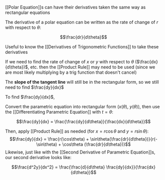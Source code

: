 [[Polar Equation]]s can have their derivatives taken the same way as rectangular equations

The derivative of a polar equation can be written as the rate of change of $r$ with respect to $\theta$:

$$\frac{dr}{d\theta}$$

Useful to know the [[Derivatives of Trigonometric Functions]] to take these derivatives

If we need to find the rate of change of $x$ or $y$ with respect to $\theta$ ($\frac{dx}{d\theta})$, etc. then the [[Product Rule]] may need to be used (since we are most likely multiplying by a trig function that doesn't cancel)

The **slope of the tangent line** will still be in the rectangular form, so we still need to find $\frac{dy}{dx}$

To find $\frac{dy}{dx}$,

Convert the parametric equation into rectangular form ($x(\theta)$, $y(\theta)$), then use the [[Differentiating Parametric Equation]] with $t = \theta$:

$$\frac{dy}{dx} = \frac{\frac{dy}{d\theta}}{\frac{dx}{d\theta}}$$

Then, apply [[Product Rule]] as needed (for $x = r\cos\theta$ and $y = r\sin\theta$):
$$\frac{dy}{dx} = \frac{r(\cos\theta) + \sin\theta(\frac{dr}{d\theta})}{r(-\sin\theta) + \cos\theta (\frac{dr}{d\theta})}$$
Likewise, just like with the [[Second Derivative of Parametric Equation]]s, our second derivative looks like:

$$\frac{d^2y}{dx^2} = \frac{\frac{d}{d\theta} \frac{dy}{dx}}{\frac{dx}{d\theta}}$$
